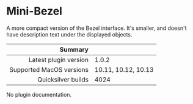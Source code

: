 # Mini-Bezel

A more compact version of the Bezel interface. It's smaller, and doesn't have description text under the displayed objects.

 Summary                  | &nbsp; 
-------------------------:|:--------------------
 Latest plugin version    | 1.0.2
 Supported MacOS versions | 10.11, 10.12, 10.13
 Quicksilver builds       | 4024


No plugin documentation.